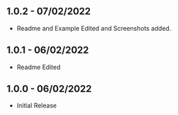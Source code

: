 ## 1.0.2 - 07/02/2022

- Readme and Example Edited and Screenshots added.

## 1.0.1 - 06/02/2022

- Readme Edited


## 1.0.0 - 06/02/2022

- Initial Release 
